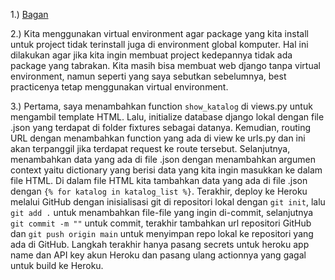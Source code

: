 1.)
[Bagan](ristek.link/bagan-pbp-tugas-02)

2.)
Kita menggunakan virtual environment agar package yang kita install untuk project tidak terinstall juga di environment
global komputer. Hal ini dilakukan agar jika kita ingin membuat project kedepannya tidak ada package yang tabrakan. 
  Kita masih bisa membuat web django tanpa virtual environment, namun seperti yang saya sebutkan sebelumnya, best 
  practicenya tetap menggunakan virtual environment.

3.) Pertama, saya menambahkan function ```show_katalog``` di views.py untuk mengambil template HTML. Lalu, 
initialize database django lokal dengan file .json yang terdapat di folder fixtures sebagai datanya. Kemudian, routing 
  URL dengan menambahkan function yang ada di view ke urls.py dan ini akan terpanggil jika terdapat request ke route 
  tersebut. Selanjutnya, menambahkan data yang ada di file .json dengan menambahkan argumen context yaitu dictionary 
  yang berisi data yang kita ingin masukkan ke dalam file HTML. Di dalam file HTML kita tambahkan data yang ada di file
  .json dengan ```{% for katalog in katalog_list %}```. Terakhir, deploy ke Heroku melalui GitHub dengan inisialisasi 
  git di repositori lokal dengan ```git init```, lalu ```git add .``` untuk menambahkan file-file yang ingin di-commit, 
  selanjutnya ```git commit -m ""``` untuk commit, terakhir tambahkan url repositori GitHub dan ```git push origin main```
  untuk menyimpan repo lokal ke repositori yang ada di GitHub. Langkah terakhir hanya pasang secrets untuk heroku app 
  name dan API key akun Heroku dan pasang ulang actionnya yang gagal untuk build ke Heroku.
